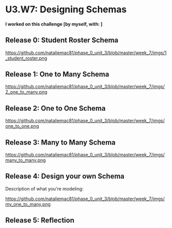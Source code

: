 # U3.W7: Designing Schemas


#### I worked on this challenge [by myself, with: ]


## Release 0: Student Roster Schema
https://github.com/nataliemac81/phase_0_unit_3/blob/master/week_7/imgs/1_student_roster.png


## Release 1: One to Many Schema
https://github.com/nataliemac81/phase_0_unit_3/blob/master/week_7/imgs/2_one_to_many.png


## Release 2: One to One Schema
https://github.com/nataliemac81/phase_0_unit_3/blob/master/week_7/imgs/one_to_one.png


## Release 3: Many to Many Schema
https://github.com/nataliemac81/phase_0_unit_3/blob/master/week_7/imgs/many_to_many.png


## Release 4: Design your own Schema
Description of what you're modeling: 

<!-- I did a schema of students and classes -->
https://github.com/nataliemac81/phase_0_unit_3/blob/master/week_7/imgs/my_one_to_many.png


<!-- display your many-to-many image inline here -->

## Release 5: Reflection
